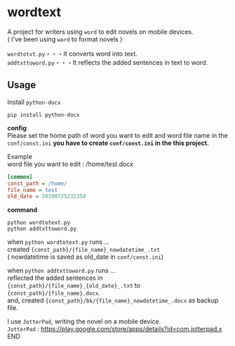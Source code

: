 # wordtext
A project for writers using `word` to edit novels on mobile devices.  
( I've been using `ward` to format novels )
  
`wordtotxt.py`・・・It converts word into text.  
`addtxttoword.py`・・・It reflects the added sentences in text to word.  
  
## Usage
Install `python-docx`
```
pip install python-docx
```
__config__  
Please set the home path of word you want to edit and word file name in the `conf/const.ini` 
__you have to create `conf/const.ini` in the this project.__ 
  
Example  
word file you want to edit : /home/test.docx
```const.ini
[common]
const_path = /home/
file_name = test
old_date = 20190725232358
```
  
__command__
```
python wordtotext.py
python addtxttoword.py
```  
when `python wordtotext.py` runs ...  
created `{const_path}/{file_name}_nowdatetime_.txt`  
( nowdatetime is saved as old_date in `conf/const.ini`)  
  
when `python addtxttoword.py` runs ...   
reflected the added sentences in `{const_path}/{file_name}_{old_date}_.txt` to `{const_path}/{file_name}.docx`.  
and, created `{const_path}/bk/{file_name}_nowdatetime_.docx` as backup file.  
  
I use `JotterPad`, writing the novel on a mobile device.  
`JotterPad` : https://play.google.com/store/apps/details?id=com.jotterpad.x  
END
